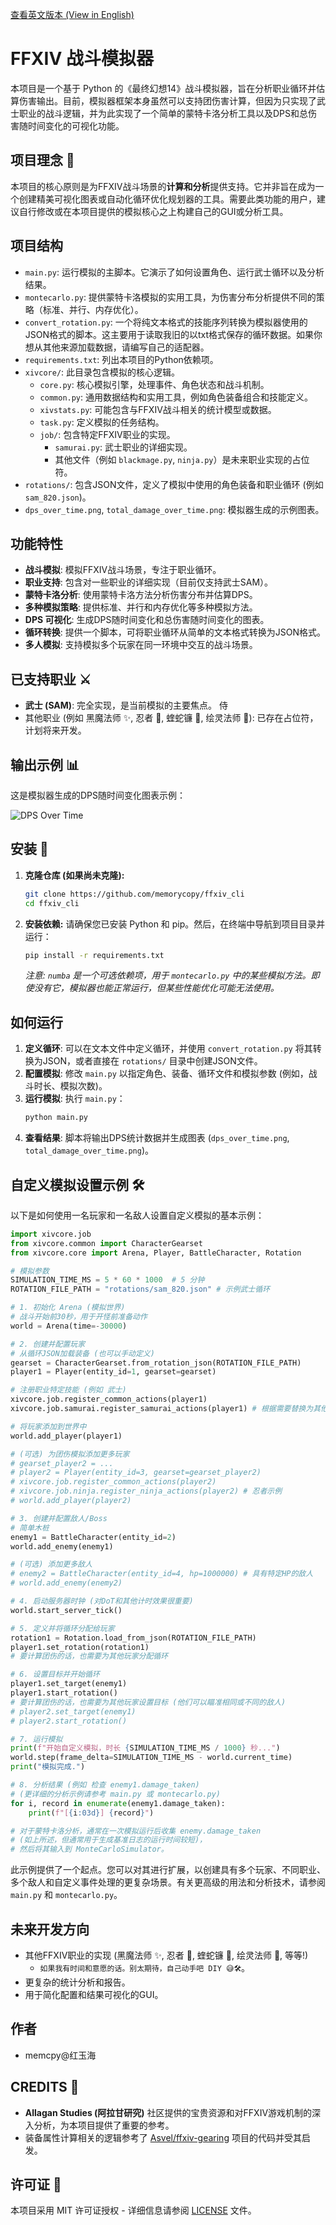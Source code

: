 [查看英文版本 (View in English)](README.md)

# FFXIV 战斗模拟器

本项目是一个基于 Python 的《最终幻想14》战斗模拟器，旨在分析职业循环并估算伤害输出。目前，模拟器框架本身虽然可以支持团伤害计算，但因为只实现了武士职业的战斗逻辑，并为此实现了一个简单的蒙特卡洛分析工具以及DPS和总伤害随时间变化的可视化功能。

## 项目理念 🤔

本项目的核心原则是为FFXIV战斗场景的**计算和分析**提供支持。它并非旨在成为一个创建精美可视化图表或自动化循环优化规划器的工具。需要此类功能的用户，建议自行修改或在本项目提供的模拟核心之上构建自己的GUI或分析工具。

## 项目结构

- `main.py`: 运行模拟的主脚本。它演示了如何设置角色、运行武士循环以及分析结果。
- `montecarlo.py`: 提供蒙特卡洛模拟的实用工具，为伤害分布分析提供不同的策略（标准、并行、内存优化）。
- `convert_rotation.py`: 一个将纯文本格式的技能序列转换为模拟器使用的JSON格式的脚本。这主要用于读取我旧的以txt格式保存的循环数据。如果你想从其他来源加载数据，请编写自己的适配器。
- `requirements.txt`: 列出本项目的Python依赖项。
- `xivcore/`: 此目录包含模拟的核心逻辑。
    - `core.py`: 核心模拟引擎，处理事件、角色状态和战斗机制。
    - `common.py`: 通用数据结构和实用工具，例如角色装备组合和技能定义。
    - `xivstats.py`: 可能包含与FFXIV战斗相关的统计模型或数据。
    - `task.py`: 定义模拟的任务结构。
    - `job/`: 包含特定FFXIV职业的实现。
        - `samurai.py`: 武士职业的详细实现。
        - 其他文件（例如 `blackmage.py`, `ninja.py`）是未来职业实现的占位符。
- `rotations/`: 包含JSON文件，定义了模拟中使用的角色装备和职业循环 (例如 `sam_820.json`)。
- `dps_over_time.png`, `total_damage_over_time.png`: 模拟器生成的示例图表。

## 功能特性

- **战斗模拟**: 模拟FFXIV战斗场景，专注于职业循环。
- **职业支持**: 包含对一些职业的详细实现（目前仅支持武士SAM）。
- **蒙特卡洛分析**: 使用蒙特卡洛方法分析伤害分布并估算DPS。
- **多种模拟策略**: 提供标准、并行和内存优化等多种模拟方法。
- **DPS 可视化**: 生成DPS随时间变化和总伤害随时间变化的图表。
- **循环转换**: 提供一个脚本，可将职业循环从简单的文本格式转换为JSON格式。
- **多人模拟**: 支持模拟多个玩家在同一环境中交互的战斗场景。

## 已支持职业 ⚔️

- **武士 (SAM)**: 完全实现，是当前模拟的主要焦点。 侍
- 其他职业 (例如 黑魔法师 ✨, 忍者 🥷, 蝰蛇镰 🐍, 绘灵法师 🎨): 已存在占位符，计划将来开发。

## 输出示例 📊

这是模拟器生成的DPS随时间变化图表示例：

![DPS Over Time](dps_over_time.png)

## 安装 💾

1.  **克隆仓库 (如果尚未克隆):**
    ```bash
    git clone https://github.com/memorycopy/ffxiv_cli
    cd ffxiv_cli
    ```
2.  **安装依赖:**
    请确保您已安装 Python 和 pip。然后，在终端中导航到项目目录并运行：
    ```bash
    pip install -r requirements.txt
    ```
    *注意: `numba` 是一个可选依赖项，用于 `montecarlo.py` 中的某些模拟方法。即使没有它，模拟器也能正常运行，但某些性能优化可能无法使用。*

## 如何运行

1.  **定义循环**: 可以在文本文件中定义循环，并使用 `convert_rotation.py` 将其转换为JSON，或者直接在 `rotations/` 目录中创建JSON文件。
2.  **配置模拟**: 修改 `main.py` 以指定角色、装备、循环文件和模拟参数 (例如，战斗时长、模拟次数)。
3.  **运行模拟**: 执行 `main.py`：
    ```bash
    python main.py
    ```
4.  **查看结果**: 脚本将输出DPS统计数据并生成图表 (`dps_over_time.png`, `total_damage_over_time.png`)。

## 自定义模拟设置示例 🛠️

以下是如何使用一名玩家和一名敌人设置自定义模拟的基本示例：

```python
import xivcore.job
from xivcore.common import CharacterGearset
from xivcore.core import Arena, Player, BattleCharacter, Rotation

# 模拟参数
SIMULATION_TIME_MS = 5 * 60 * 1000  # 5 分钟
ROTATION_FILE_PATH = "rotations/sam_820.json" # 示例武士循环

# 1. 初始化 Arena (模拟世界)
# 战斗开始前30秒，用于开怪前准备动作
world = Arena(time=-30000)

# 2. 创建并配置玩家
# 从循环JSON加载装备 (也可以手动定义)
gearset = CharacterGearset.from_rotation_json(ROTATION_FILE_PATH)
player1 = Player(entity_id=1, gearset=gearset)

# 注册职业特定技能 (例如 武士)
xivcore.job.register_common_actions(player1)
xivcore.job.samurai.register_samurai_actions(player1) # 根据需要替换为其他职业

# 将玩家添加到世界中
world.add_player(player1)

# (可选) 为团伤模拟添加更多玩家
# gearset_player2 = ...
# player2 = Player(entity_id=3, gearset=gearset_player2)
# xivcore.job.register_common_actions(player2)
# xivcore.job.ninja.register_ninja_actions(player2) # 忍者示例
# world.add_player(player2)

# 3. 创建并配置敌人/Boss
# 简单木桩
enemy1 = BattleCharacter(entity_id=2)
world.add_enemy(enemy1)

# (可选) 添加更多敌人
# enemy2 = BattleCharacter(entity_id=4, hp=1000000) # 具有特定HP的敌人
# world.add_enemy(enemy2)

# 4. 启动服务器时钟 (对DoT和其他计时效果很重要)
world.start_server_tick()

# 5. 定义并将循环分配给玩家
rotation1 = Rotation.load_from_json(ROTATION_FILE_PATH)
player1.set_rotation(rotation1)
# 要计算团伤的话，也需要为其他玩家分配循环

# 6. 设置目标并开始循环
player1.set_target(enemy1)
player1.start_rotation()
# 要计算团伤的话，也需要为其他玩家设置目标 (他们可以瞄准相同或不同的敌人)
# player2.set_target(enemy1)
# player2.start_rotation()

# 7. 运行模拟
print(f"开始自定义模拟，时长 {SIMULATION_TIME_MS / 1000} 秒...")
world.step(frame_delta=SIMULATION_TIME_MS - world.current_time)
print("模拟完成.")

# 8. 分析结果 (例如 检查 enemy1.damage_taken)
# (更详细的分析示例请参考 main.py 或 montecarlo.py)
for i, record in enumerate(enemy1.damage_taken):
    print(f"[{i:03d}] {record}")

# 对于蒙特卡洛分析，通常在一次模拟运行后收集 enemy.damage_taken
# (如上所述，但通常用于生成基准日志的运行时间较短)，
# 然后将其输入到 MonteCarloSimulator。
```

此示例提供了一个起点。您可以对其进行扩展，以创建具有多个玩家、不同职业、多个敌人和自定义事件处理的更复杂场景。有关更高级的用法和分析技术，请参阅 `main.py` 和 `montecarlo.py`。

## 未来开发方向

- 其他FFXIV职业的实现 (黑魔法师 ✨, 忍者 🥷, 蝰蛇镰 🐍, 绘灵法师 🎨, 等等!) 
    - ```如果我有时间和意愿的话。别太期待，自己动手吧 DIY 😅🛠️```。
- 更复杂的统计分析和报告。
- 用于简化配置和结果可视化的GUI。

## 作者

- memcpy@红玉海

## CREDITS 🙏

- **Allagan Studies (阿拉甘研究)** 社区提供的宝贵资源和对FFXIV游戏机制的深入分析，为本项目提供了重要的参考。
- 装备属性计算相关的逻辑参考了 [Asvel/ffxiv-gearing](https://github.com/Asvel/ffxiv-gearing) 项目的代码并受其启发。 

## 许可证 📄

本项目采用 MIT 许可证授权 - 详细信息请参阅 [LICENSE](LICENSE) 文件。 